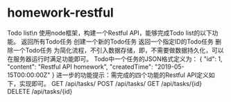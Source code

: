 # homework-restful
Todo list\n
使用node框架，构建一个Restful API，能够完成Todo list的以下功能。
返回所有Todo任务
创建一个新的Todo任务
返回一个指定ID的Todo任务
删除一个Todo任务
为简化流程，不引入数据存储，即，不需要做数据持久化，可以在服务器运行时满足功能即可。
Todo中一个任务的JSON格式定义为：
  {
    "id": 1,
    "content": "Restful API homework",
    "createdTime": "2019-05-15T00:00:00Z"
  }
进一步的功能提示：需完成的四个功能的Restful API定义如下，实现即可。
GET /api/tasks/
POST /api/tasks/
GET /api/tasks/{id}
DELETE /api/tasks/{id}
